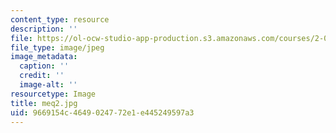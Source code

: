 ```yaml
---
content_type: resource
description: ''
file: https://ol-ocw-studio-app-production.s3.amazonaws.com/courses/2-003-modeling-dynamics-and-control-i-spring-2005/9669154c4649024772e1e445249597a3_meq2.jpg
file_type: image/jpeg
image_metadata:
  caption: ''
  credit: ''
  image-alt: ''
resourcetype: Image
title: meq2.jpg
uid: 9669154c-4649-0247-72e1-e445249597a3
---
```

